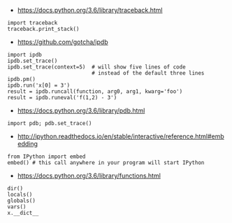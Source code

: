 - https://docs.python.org/3.6/library/traceback.html

```
import traceback
traceback.print_stack()
```

- https://github.com/gotcha/ipdb

```
import ipdb
ipdb.set_trace()
ipdb.set_trace(context=5)  # will show five lines of code
                           # instead of the default three lines
ipdb.pm()
ipdb.run('x[0] = 3')
result = ipdb.runcall(function, arg0, arg1, kwarg='foo')
result = ipdb.runeval('f(1,2) - 3')
```

- https://docs.python.org/3.6/library/pdb.html

```
import pdb; pdb.set_trace()
```

- http://ipython.readthedocs.io/en/stable/interactive/reference.html#embedding

```
from IPython import embed
embed() # this call anywhere in your program will start IPython
```

- https://docs.python.org/3.6/library/functions.html

```
dir()
locals()
globals()
vars()
x.__dict__
```

